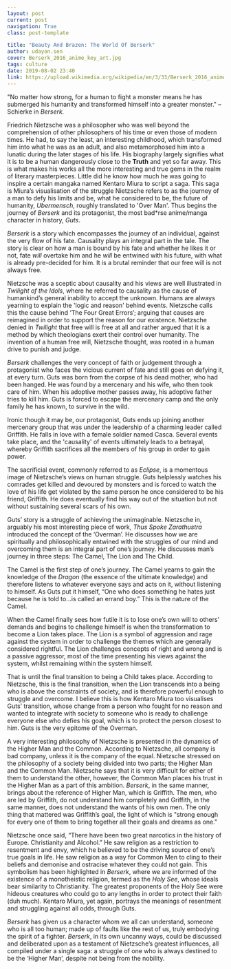 ```yaml
---
layout: post
current: post
navigation: True
class: post-template

title: "Beauty And Brazen: The World Of Berserk"
author: udayon.sen
cover: Berserk_2016_anime_key_art.jpg
tags: culture
date: 2019-08-02 23:40
link: https://upload.wikimedia.org/wikipedia/en/3/33/Berserk_2016_anime_key_art.jpg
---
```

"No matter how strong, for a human to fight a monster means he has submerged his
humanity and transformed himself into a greater monster." – Schierke in
*Berserk.*

Friedrich Nietzsche was a philosopher who was well beyond the comprehension of
other philosophers of his time or even those of modern times. He had, to say the
least, an interesting childhood, which transformed him into what he was as an
adult, and also metamorphosed him into a lunatic during the later stages of his
life. His biography largely signifies what it is to be a human dangerously close
to the **Truth** and yet so far away. This is what makes his works all the more
interesting and true gems in the realm of literary masterpieces. Little did he
know how much he was going to inspire a certain mangaka named Kentaro Miura to
script a saga. This saga is Miura’s visualisation of the struggle Nietzsche
refers to as the journey of a man to defy his limits and be, what he considered
to be, the future of humanity, *Ubermensch*, roughly translated to 'Over Man'.
Thus begins the journey of *Berserk* and its protagonist, the most bad\*rse
anime/manga character in history, *Guts*.

*Berserk* is a story which encompasses the journey of an individual, against the
very flow of his fate. Causality plays an integral part in the tale. The story
is clear on how a man is bound by his fate and whether he likes it or not, fate
*will* overtake him and he *will* be entwined with his future, with what is
already pre-decided for him. It is a brutal reminder that our free will is not
always free.

Nietzsche was a sceptic about causality and his views are well illustrated in
*Twilight of the Idols*, where he referred to causality as the cause of
humankind’s general inability to accept the unknown. Humans are always yearning
to explain the 'logic and reason' behind events. Nietzsche calls this the cause
behind ‘The Four Great Errors’; arguing that causes are reimagined in order to
support the reason for our existence. Nietzsche denied in *Twilight* that free
will is free at all and rather argued that it is a method by which theologians
exert their control over humanity. The invention of a human free will, Nietzsche
thought, was rooted in a human drive to punish and judge.

*Berserk* challenges the very concept of faith or judgement through a
protagonist who faces the vicious current of fate and still goes on defying it,
at every turn. Guts was born from the corpse of his dead mother, who had been
hanged. He was found by a mercenary and his wife, who then took care of him.
When his adoptive mother passes away, his adoptive father tries to kill him.
Guts is forced to escape the mercenary camp and the only family he has known, to
survive in the wild.

Ironic though it may be, our protagonist, Guts ends up joining another mercenary
group that was under the leadership of a charming leader called Griffith. He
falls in love with a female soldier named Casca. Several events take place, and
the 'causality' of events ultimately leads to a betrayal, whereby Griffith
sacrifices all the members of his group in order to gain power.

The sacrificial event, commonly referred to as *Eclipse*, is a momentous image
of Nietzsche’s views on human struggle. Guts helplessly watches his comrades get
killed and devoured by monsters and is forced to watch the love of his life get
violated by the same person he once considered to be his friend, Griffith. He
does eventually find his way out of the situation but not without sustaining
several scars of his own.

Guts’ story is a struggle of achieving the unimaginable. Nietzsche in, arguably
his most interesting piece of work, *Thus Spoke Zarathustra* introduced the
concept of the ‘Overman’. He discusses how we are spiritually and
philosophically entwined with the struggles of our mind and overcoming them is
an integral part of one’s journey. He discusses man’s journey in three steps:
The Camel, The Lion and The Child.

The Camel is the first step of one’s journey. The Camel yearns to gain the
knowledge of the *Dragon* (the essence of the ultimate knowledge) and therefore
listens to whatever everyone says and acts on it, without listening to himself.
As Guts put it himself, “One who does something he hates just because he is told
to...is called an errand boy.” This is the nature of the Camel.

When the Camel finally sees how futile it is to lose one’s own will to others’
demands and begins to challenge himself is when the transformation to become a
Lion takes place. The Lion is a symbol of aggression and rage against the system
in order to challenge the themes which are generally considered rightful. The
Lion challenges concepts of right and wrong and is a passive aggressor, most of
the time presenting his views against the system, whilst remaining within the
system himself.

That is until the final transition to being a Child takes place. According to
Nietzsche, this is the final transition, when the Lion transcends into a being
who is above the constraints of society, and is therefore powerful enough to
struggle and overcome. I believe this is how Kentaro Miura too visualises Guts’
transition, whose change from a person who fought for no reason and wanted to
integrate with society to someone who is ready to challenge everyone else who
defies his goal, which is to protect the person closest to him. Guts is the very
epitome of the Overman.

A very interesting philosophy of Nietzsche is presented in the dynamics of the
Higher Man and the Common. According to Nietzsche, all company is bad company,
unless it is the company of the equal. Nietzsche stressed on the philosophy of a
society being divided into two parts; the Higher Man and the Common Man.
Nietzsche says that it is very difficult for either of them to understand the
other, however, the Common Man places his trust in the Higher Man as a part of
this ambition. *Berserk*, in the same manner, brings about the reference of
Higher Man, which is Griffith. The men, who are led by Griffith, do not
understand him completely and Griffith, in the same manner, does not understand
the wants of his own men. The only thing that mattered was Griffith’s goal, the
light of which is "strong enough for every one of them to bring together all
their goals and dreams as one."

Nietzsche once said, “There have been two great narcotics in the history of
Europe. Christianity and Alcohol.” He saw religion as a restriction to
resentment and envy, which he believed to be the driving source of one’s true
goals in life. He saw religion as a way for Common Men to cling to their beliefs
and demonise and ostracise whatever they could not gain. This symbolism has been
highlighted in *Berserk*, where we are informed of the existence of a
monotheistic religion, termed as the *Holy See*, whose ideals bear similarity to
Christianity. The greatest proponents of the Holy See were hideous creatures who
could go to any lengths in order to protect their faith (duh much). Kentaro
Miura, yet again, portrays the meanings of resentment and struggling against all
odds, through Guts.

*Berserk* has given us a character whom we all can understand, someone who is
all too human; made up of faults like the rest of us, truly embodying the spirit
of a fighter. *Berserk*, in its own uncanny ways, could be discussed and
deliberated upon as a testament of Nietzsche’s greatest influences, all compiled
under a single saga: a struggle of one who is always destined to be the ‘Higher
Man’, despite not being from the nobility. 

